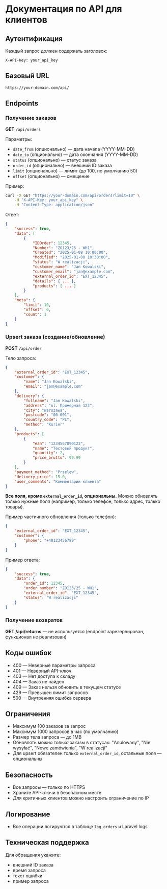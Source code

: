 # Документация по API для клиентов

## Аутентификация

Каждый запрос должен содержать заголовок:

```
X-API-Key: your_api_key
```

## Базовый URL

```
https://your-domain.com/api/
```

## Endpoints

### Получение заказов

**GET** `/api/orders`

Параметры:

-   `date_from` (опционально) — дата начала (YYYY-MM-DD)
-   `date_to` (опционально) — дата окончания (YYYY-MM-DD)
-   `status` (опционально) — статус заказа
-   `order_id` (опционально) — внешний ID заказа
-   `limit` (опционально) — лимит (до 100, по умолчанию 50)
-   `offset` (опционально) — смещение

Пример:

```bash
curl -X GET "https://your-domain.com/api/orders?limit=10" \
    -H "X-API-Key: your_api_key" \
    -H "Content-Type: application/json"
```

Ответ:

```json
{
    "success": true,
    "data": [
        {
            "IDOrder": 12345,
            "Number": "ZO123/25 - WH1",
            "Created": "2025-01-08 10:00:00",
            "Modified": "2025-01-08 10:30:00",
            "status": "W realizacji",
            "customer_name": "Jan Kowalski",
            "customer_email": "jan@example.com",
            "external_order_id": "EXT_12345",
            "details": { ... },
            "products": [ ... ]
        }
    ],
    "meta": {
        "limit": 10,
        "offset": 0,
        "count": 1
    }
}
```

### Upsert заказа (создание/обновление)

**POST** `/api/order`

Тело запроса:

```json
{
    "external_order_id": "EXT_12345",
    "customer": {
        "name": "Jan Kowalski",
        "email": "jan@example.com"
    },
    "delivery": {
        "fullname": "Jan Kowalski",
        "address": "ul. Примерная 123",
        "city": "Warszawa",
        "postcode": "00-001",
        "country_code": "PL",
        "method": "Kurier"
    },
    "products": [
        {
            "ean": "1234567890123",
            "name": "Тестовый продукт",
            "quantity": 2,
            "price_brutto": 99.99
        }
    ],
    "payment_method": "Przelew",
    "delivery_price": 15.0,
    "user_comments": "Комментарий клиента"
}
```

**Все поля, кроме `external_order_id`, опциональны.** Можно обновлять только нужные поля (например, только телефон, только адрес, только товары).

Пример частичного обновления (только телефон):

```json
{
    "external_order_id": "EXT_12345",
    "customer": {
        "phone": "+48123456789"
    }
}
```

Пример ответа:

```json
{
    "success": true,
    "data": {
        "order_id": 12345,
        "order_number": "ZO123/25 - WH1",
        "external_order_id": "EXT_12345",
        "status": "W realizacji"
    }
}
```

### Получение возвратов

**GET /api/returns** — не используется (endpoint зарезервирован, функционал не реализован)

## Коды ошибок

-   400 — Неверные параметры запроса
-   401 — Неверный API-ключ
-   403 — Нет доступа к складу
-   404 — Заказ не найден
-   409 — Заказ нельзя обновить в текущем статусе
-   429 — Превышен лимит запросов
-   500 — Внутренняя ошибка сервера

## Ограничения

-   Максимум 100 заказов за запрос
-   Максимум 1000 запросов в час (по умолчанию)
-   Размер тела запроса — до 1MB
-   Обновлять можно только заказы в статусах: "Anulowany", "Nie wysyłać", "Nowe zamówienia", "W realizacji"
-   Для upsert обязателен только `external_order_id`, остальные поля — опциональны

## Безопасность

-   Все запросы — только по HTTPS
-   Храните API-ключи в безопасном месте
-   Для критичных клиентов можно настроить ограничение по IP

## Логирование

-   Все операции логируются в таблице `log_orders` и Laravel logs

## Техническая поддержка

Для обращения укажите:

-   внешний ID заказа
-   время запроса
-   текст ошибки
-   пример запроса
